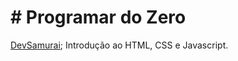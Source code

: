 ﻿# # Programar do Zero

[DevSamurai](https://devsamurai.com.br/);
Introdução ao HTML, CSS e Javascript.
